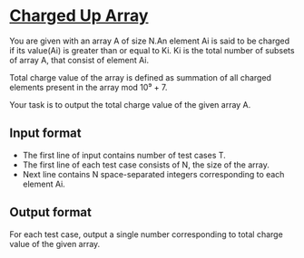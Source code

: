 # [Charged Up Array][link]

You are given with an array A of size N.An element Ai is said to be charged if its value(Ai) is greater than or equal to Ki. Ki is the total number of subsets of array A, that consist of element Ai.

Total charge value of the array is defined as summation of all charged elements present in the array mod 10⁹ + 7.

Your task is to output the total charge value of the given array A.

## Input format

- The first line of input contains number of test cases T.
- The first line of each test case consists of N, the size of the array.
- Next line contains N space-separated integers corresponding to each element Ai.

## Output format

For each test case, output a single number corresponding to total charge value of the given array.

[link]: https://www.hackerearth.com/practice/data-structures/arrays/1-d/practice-problems/algorithm/charged-up-array-f35a5e23/
